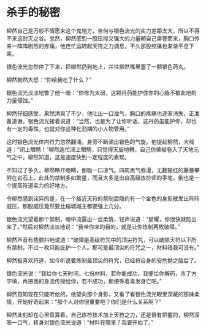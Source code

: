 # 杀手的秘密

柳然自己是万般不情愿来这个鬼地方，奈何与银色流光的实力差距太大，所以不得不来这封灭之谷。忽然，柳然感到一股压抑又强大的力量朝自己席卷而来，胸口传来一阵阵剧烈的疼痛，他连忙运转起天符之力调息，不久那股绞痛也渐渐平息下来。 

银色流光忽然停了下来，把柳然扔到地上，并往柳然嘴里塞了一颗银色药丸。 

柳然勃然大怒：“你给我吃了什么？” 

银色流光淡淡地瞥了他一眼：“你修为太弱，这颗丹药能护住你的心脉不被此地的力量侵蚀。” 

柳然仔细感受，果然清爽了不少，他吐出一口浊气，胸口的疼痛也逐渐消失，正准备道谢，银色流光接着说道：“当然，也是为了让你听话，这丹药虽能护你，却也有一定的毒性，也就对你这种化劲期的小人物管用。” 

这时银色流光体内符力忽然翻涌，身旁不断涌出银色的气旋。他提起柳然，大喊道：“闭上眼睛！”柳然连忙闭上眼睛，只觉得天旋地轉，自己仿佛被卷入了天地元气之中。柳然知道，这是速度快到一定程度的表现。 

不知过了多久，柳然睁开眼睛，倒吸一口凉气。四周黑气弥漫，无数猩红的藤蔓攀附在岩石上。此处的禁制多如繁星，而且大多是出自高级炼符师的手笔，倒也是一个提高符道实力的好地方。 

令柳然感到诧异的是，在一个接近天符的禁制后隐约有一个金色的身影散发出阵阵威压，那股威压竟然要比榕城城主都要强上几分。 

银色流光望着那个禁制，眼中流露出一丝柔情，轻声说道：“星耀，你很快就能出来了。”然后对柳然淡淡地说：“我带你来的目的，就是让你炼制两枚破障。” 

柳然声音有些颤抖地说道：“破障是高级符咒中的顶尖符咒，可以破除天符以下所有禁制，不过一枚只能庇护一个人。那可是最顶尖的符咒之一，材料钱我可没有。” 

柳然极喜欢符道，如今听说要炼制最顶尖的符咒，已经将自身的安危抛之脑后了。 

银色流光说：“我给你七天时间，七份材料，若你能成功，我便给你解药，杀了方宇填，再把我的身法传授给你，若不成功，那便等着毒发身亡吧。” 

柳然自知现在只能听他的，他望向那个身影，又看了看银色流光眼里深藏的那抹柔情，开始好奇起来：“那个人对你很重要吧？你们是什么关系啊？” 

柳然此刻却在心里盘算着，自己炼符技术加上天符之力，还是很有把握的，柳然深吸一口气，转身对银色流光说道：“材料在哪里？我要开始了。”